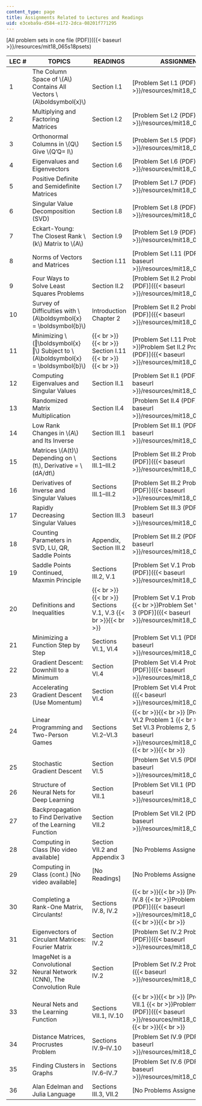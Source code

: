 ```yaml
---
content_type: page
title: Assignments Related to Lectures and Readings
uid: e3ceba9a-d584-e172-2dca-08201f771295
---
```


[All problem sets in one file (PDF)]({{< baseurl >}}/resources/mit18_065s18psets)

| LEC # | TOPICS | READINGS | ASSIGNMENTS |
| --- | --- | --- | --- |
| 1 | The Column Space of \\(A\\) Contains All Vectors \\(A\\boldsymbol{x}\\) | Section I.1 | [Problem Set I.1 (PDF)]({{< baseurl >}}/resources/mit18_065s18psets) |
| 2 | Multiplying and Factoring Matrices  | Section I.2 | [Problem Set I.2 (PDF)]({{< baseurl >}}/resources/mit18_065s18psets) |
| 3 | Orthonormal Columns in \\(Q\\) Give \\(Q’Q= I\\) | Section I.5 | [Problem Set I.5 (PDF)]({{< baseurl >}}/resources/mit18_065s18psets) |
| 4 | Eigenvalues and Eigenvectors | Section I.6 | [Problem Set I.6 (PDF)]({{< baseurl >}}/resources/mit18_065s18psets) |
| 5 | Positive Definite and Semidefinite Matrices | Section I.7 | [Problem Set I.7 (PDF)]({{< baseurl >}}/resources/mit18_065s18psets) |
| 6 | Singular Value Decomposition (SVD) | Section I.8 | [Problem Set I.8 (PDF)]({{< baseurl >}}/resources/mit18_065s18psets) |
| 7 | Eckart-Young: The Closest Rank \\(k\\) Matrix to \\(A\\) | Section I.9 | [Problem Set I.9 (PDF)]({{< baseurl >}}/resources/mit18_065s18psets) |
| 8 | Norms of Vectors and Matrices | Section I.11 | [Problem Set I.11 (PDF)]({{< baseurl >}}/resources/mit18_065s18psets) |
| 9 | Four Ways to Solve Least Squares Problems  | Section II.2 | [Problem Set II.2 Problems 2, 8, 9 (PDF)]({{< baseurl >}}/resources/mit18_065s18psets) |
| 10 | Survey of Difficulties with \\(A\\boldsymbol{x} = \\boldsymbol{b}\\) | Introduction Chapter 2 | [Problem Set II.2 Problems 12, 17 (PDF)]({{< baseurl >}}/resources/mit18_065s18psets) |
| 11 | Minimizing \\(‖\\boldsymbol{x}‖\\) Subject to \\(A\\boldsymbol{x} = \\boldsymbol{b}\\) |  {{< br >}}{{< br >}} Section I.11 {{< br >}}{{< br >}}  | [Problem Set I.11 Problem 6  {{< br >}}Problem Set II.2 Problem 10 (PDF)]({{< baseurl >}}/resources/mit18_065s18psets) |
| 12 | Computing Eigenvalues and Singular Values  | Section II.1 | [Problem Set II.1 (PDF)]({{< baseurl >}}/resources/mit18_065s18psets) |
| 13 | Randomized Matrix Multiplication | Section II.4 | [Problem Set II.4 (PDF)]({{< baseurl >}}/resources/mit18_065s18psets) |
| 14 | Low Rank Changes in \\(A\\) and Its Inverse | Section III.1 | [Problem Set III.1 (PDF)]({{< baseurl >}}/resources/mit18_065s18psets) |
| 15 | Matrices \\(A(t)\\) Depending on \\(t\\), Derivative = \\(dA/dt\\) | Sections III.1–III.2 | [Problem Set III.2 Problems 1, 2, 5 (PDF)]({{< baseurl >}}/resources/mit18_065s18psets) |
| 16 | Derivatives of Inverse and Singular Values | Sections III.1–III.2 | [Problem Set III.2 Problems 3, 12 (PDF)]({{< baseurl >}}/resources/mit18_065s18psets) |
| 17 | Rapidly Decreasing Singular Values | Section III.3 | [Problem Set III.3 (PDF)]({{< baseurl >}}/resources/mit18_065s18psets) |
| 18 | Counting Parameters in SVD, LU, QR, Saddle Points | Appendix, Section III.2 | [Problem Set III.2 (PDF)]({{< baseurl >}}/resources/mit18_065s18psets) |
| 19 | Saddle Points Continued, Maxmin Principle | Sections III.2, V.1 | [Problem Set V.1 Problems 3, 8 (PDF)]({{< baseurl >}}/resources/mit18_065s18psets) |
| 20 | Definitions and Inequalities |  {{< br >}}{{< br >}} Sections V.1, V.3 {{< br >}}{{< br >}}  | [Problem Set V.1 Problems 10. 12  {{< br >}}Problem Set V.3 Problem 3 (PDF)]({{< baseurl >}}/resources/mit18_065s18psets) |
| 21 | Minimizing a Function Step by Step | Sections VI.1, VI.4 | [Problem Set VI.1 (PDF)]({{< baseurl >}}/resources/mit18_065s18psets) |
| 22 | Gradient Descent: Downhill to a Minimum | Section VI.4 | [Problem Set VI.4 Problems 1, 6 (PDF)]({{< baseurl >}}/resources/mit18_065s18psets) |
| 23 | Accelerating Gradient Descent (Use Momentum) | Section VI.4 | [Problem Set VI.4 Problem 5 (PDF)]({{< baseurl >}}/resources/mit18_065s18psets) |
| 24 | Linear Programming and Two-Person Games | Sections VI.2–VI.3 |  {{< br >}}{{< br >}} [Problem Set VI.2 Problem 1  {{< br >}}Problem Set VI.3 Problems 2, 5 (PDF)]({{< baseurl >}}/resources/mit18_065s18psets) {{< br >}}{{< br >}}  |
| 25 | Stochastic Gradient Descent | Section VI.5 | [Problem Set VI.5 (PDF)]({{< baseurl >}}/resources/mit18_065s18psets) |
| 26 | Structure of Neural Nets for Deep Learning | Section VII.1 | [Problem Set VII.1 (PDF)]({{< baseurl >}}/resources/mit18_065s18psets) |
| 27 | Backpropagation to Find Derivative of the Learning Function | Section VII.2 | [Problem Set VII.2 (PDF)]({{< baseurl >}}/resources/mit18_065s18psets) |
| 28 | Computing in Class \[No video available\] | Section VII.2 and Appendix 3 | \[No Problems Assigned\] |
| 29 | Computing in Class (cont.) \[No video available\] | \[No Readings\] | \[No Problems Assigned\] |
| 30 | Completing a Rank-One Matrix, Circulants! | Sections IV.8, IV.2 |  {{< br >}}{{< br >}} [Problem Set IV.8  {{< br >}}Problem Set IV.2 (PDF)]({{< baseurl >}}/resources/mit18_065s18psets) {{< br >}}{{< br >}}  |
| 31 | Eigenvectors of Circulant Matrices: Fourier Matrix | Section IV.2 | [Problem Set IV.2 Problems 3, 5 (PDF)]({{< baseurl >}}/resources/mit18_065s18psets) |
| 32 | ImageNet is a Convolutional Neural Network (CNN), The Convolution Rule | Section IV.2 | [Problem Set IV.2 Problem 4 (PDF)]({{< baseurl >}}/resources/mit18_065s18psets) |
| 33 | Neural Nets and the Learning Function | Sections VII.1, IV.10 |  {{< br >}}{{< br >}} [Problem Set VII.1  {{< br >}}Problem Set IV.10 (PDF)]({{< baseurl >}}/resources/mit18_065s18psets) {{< br >}}{{< br >}}  |
| 34 | Distance Matrices, Procrustes Problem | Sections IV.9–IV.10 | [Problem Set IV.9 (PDF)]({{< baseurl >}}/resources/mit18_065s18psets) |
| 35 | Finding Clusters in Graphs | Sections IV.6–IV.7 | [Problem Set IV.6 (PDF)]({{< baseurl >}}/resources/mit18_065s18psets) |
| 36 | Alan Edelman and Julia Language | Sections III.3, VII.2 | \[No Problems Assigned\]